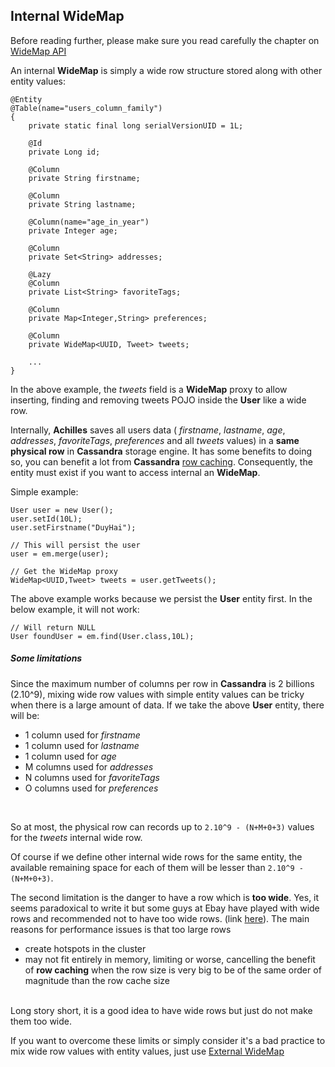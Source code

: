 ## Internal WideMap

 Before reading further, please make sure you read carefully the chapter on [WideMap API][wideMapAPI]

 An internal **WideMap** is simply a wide row structure stored along with other entity values:

	@Entity
	@Table(name="users_column_family")
	{
		private static final long serialVersionUID = 1L;

		@Id
		private Long id;

		@Column
		private String firstname;

		@Column
		private String lastname;
		
		@Column(name="age_in_year")
		private Integer age;
		
		@Column
		private Set<String> addresses;
		
		@Lazy
		@Column
		private List<String> favoriteTags;
		
		@Column
		private Map<Integer,String> preferences;
		
		@Column
		private WideMap<UUID, Tweet> tweets; 
		
		...
	}
	
 In the above example, the *tweets* field is a **WideMap** proxy to allow inserting, finding and removing tweets POJO inside 
 the **User** like a wide row.


 Internally, **Achilles** saves all users data ( _firstname_, *lastname*, *age*, *addresses*, *favoriteTags*, *preferences* and all
 *tweets* values) in a **same physical row** in **Cassandra** storage engine. It has some benefits to doing so, you can benefit a lot
 from **Cassandra** [row caching][rowCaching]. Consequently, the entity must exist if you want to access internal an **WideMap**.
 
 
 Simple example:
 
	User user = new User();
	user.setId(10L);
	user.setFirstname("DuyHai");
	
	// This will persist the user
	user = em.merge(user);
 
	// Get the WideMap proxy
	WideMap<UUID,Tweet> tweets = user.getTweets();
 
 
  The above example works because we persist the **User** entity first. In the below example, it will not work:

	// Will return NULL
	User foundUser = em.find(User.class,10L);
 
  
##### Some limitations
  
 Since the maximum number of columns per row in **Cassandra** is  2 billions (2.10^9), mixing wide row values with simple entity 
 values can be tricky when there is a large amount of data. If we take the above **User** entity, there will be:
 
 * 1 column used for *firstname*
 * 1 column used for *lastname*
 * 1 column used for *age*
 * M columns used for *addresses*
 * N columns used for *favoriteTags*
 * O columns used for *preferences*
 <br/>

So at most, the physical row can records up to `2.10^9 - (N+M+0+3)` values for the *tweets* internal wide row.

 Of course if we define other internal wide rows for the same entity, the available remaining space for each of them will be lesser
 than `2.10^9 - (N+M+0+3)`.
 
 The second limitation is the danger to have a row which is **too wide**. Yes, it seems paradoxical to write it but some guys at Ebay 
 have played with wide rows and recommended not to have too wide rows. (link [here][eBayBlog]). The main reasons for performance 
 issues is that too large rows 


 - create hotspots in the cluster
 - may not fit entirely in memory, limiting or worse, cancelling the benefit of **row caching** when the row size is very big to be
 of the same order of magnitude than the row cache size

<br/> 
 Long story short, it is a good idea to have wide rows but just do not make them too wide.
 
 If you want to overcome these limits or simply consider it's a bad practice to mix wide row values with entity values, just use
 [External WideMap][externalWideMap]

 
 
[quickTuto]: /documentation/quickTuto.markdown
[annotations]: /documentation/annotations.markdown
[emOperations]: /documentation/emOperations.markdown
[collectionsAndMaps]: /documentation/collectionsAndMaps.markdown
[dirtyCheck]: /documentation/dirtyCheck.markdown
[wideMapAPI]: /documentation/wideMapAPI.markdown
[internalWideMap]: /documentation/internalWideMap.markdown
[externalWideMap]: /documentation/externalWideMap.markdown
[cfDirectMapping]: /documentation/cfDirectMapping.markdown
[multiComponentKey]: /documentation/multiComponentKey.markdown
[joinColumns]: /documentation/joinColumns.markdown
[manualCFCreation]:  /documentation/manualCFCreation.markdown
[rowCaching]: http://www.datastax.com/dev/blog/maximizing-cache-benefit-with-cassandra
[eBayBlog]: http://www.ebaytechblog.com/2012/08/14/cassandra-data-modeling-best-practices-part-2/

